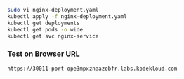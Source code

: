 ```bash
sudo vi nginx-deployment.yaml
kubectl apply -f nginx-deployment.yaml
kubectl get deployments
kubectl get pods -o wide
kubectl get svc nginx-service
```

### Test on Browser URL

```bash
https://30011-port-ope3mpxznaazobfr.labs.kodekloud.com
```
